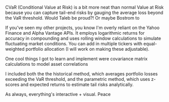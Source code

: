 CVaR (Conditional Value at Risk) is a bit more neat than normal Value at Risk because you can capture tail-end risks by gauging the average loss beyond the VaR threshold. Would Taleb be proud?! Or maybe Bostrom to

If you've seen my other projects, you know I'm overly reliant on the Yahoo Finance and Alpha Vantage APIs. It employs logarithmic returns for accuracy in compounding and uses rolling window calculations to simulate fluctuating market conditions. You can add in multiple tickers with equal-weighted portfolio allocation (I will work on making these adjustable). 

One cool things I got to learn and implement were covariance matrix calculations to model asset correlations

I included both the the historical method, which averages portfolio losses exceeding the VaR threshold, and the parametric method, which uses z-scores and expected returns to estimate tail risks analytically. 

As always, everything's interactive + visual. Peace




